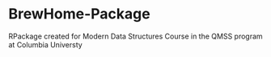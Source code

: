 # BrewHome-Package
RPackage created for Modern Data Structures Course in the QMSS program at Columbia Universty 
